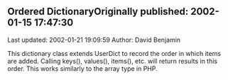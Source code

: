 ## Ordered DictionaryOriginally published: 2002-01-15 17:47:30 
Last updated: 2002-01-21 19:09:59 
Author: David Benjamin 
 
This dictionary class extends UserDict to record the order in which items are added. Calling keys(), values(), items(), etc. will return results in this order. This works similarly to the array type in PHP.